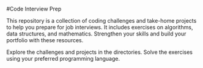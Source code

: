 #Code Interview Prep

This repository is a collection of coding challenges and take-home projects to help you prepare for job interviews. It includes exercises on algorithms, data structures, and mathematics. Strengthen your skills and build your portfolio with these resources.

Explore the challenges and projects in the directories. Solve the exercises using your preferred programming language.
